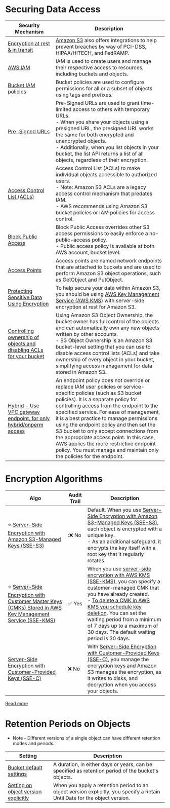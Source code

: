 # Securing Data Access

| Security Mechanism                                                                                                                                                                  | Description                                                                                                                                                                                                                                                                                                                                                                                                                                                                                                                                     |
|-------------------------------------------------------------------------------------------------------------------------------------------------------------------------------------|-------------------------------------------------------------------------------------------------------------------------------------------------------------------------------------------------------------------------------------------------------------------------------------------------------------------------------------------------------------------------------------------------------------------------------------------------------------------------------------------------------------------------------------------------|
| [Encryption at rest & in transit](https://docs.aws.amazon.com/AmazonS3/latest/userguide/bucket-encryption.html)                                                                     | [Amazon S3]() also offers integrations to help prevent breaches by way of PCI-DSS, HIPAA/HITECH, and FedRAMP.                                                                                                                                                                                                                                                                                                                                                                                                                                   |
| [AWS IAM](../../../2_SecurityAndIdentityServices/1_IdentityServices/AWSIAM/Readme.md)                                                                                                      | IAM is used to create users and manage their respective access to resources, including buckets and objects.                                                                                                                                                                                                                                                                                                                                                                                                                                     |
| [Bucket IAM policies](https://docs.aws.amazon.com/AmazonS3/latest/userguide/example-bucket-policies.html)                                                                           | Bucket policies are used to configure permissions for all or a subset of objects using tags and prefixes.                                                                                                                                                                                                                                                                                                                                                                                                                                       |
| [Pre-Signed URLs](https://docs.aws.amazon.com/AmazonS3/latest/userguide/ShareObjectPreSignedURL.html)                                                                               | Pre-Signed URLs are used to grant time-limited access to others with temporary URLs.<br/>- When you share your objects using a presigned URL, the presigned URL works the same for both encrypted and unencrypted objects. <br/>- Additionally, when you list objects in your bucket, the list API returns a list of all objects, regardless of their encryption.                                                                                                                                                                               |
| [Access Control List (ACLs)](https://docs.aws.amazon.com/AmazonS3/latest/userguide/acl-overview.html)                                                                               | Access Control List (ACLs) to make individual objects accessible to authorized users.<br/>- Note: Amazon S3 ACLs are a legacy access control mechanism that predates IAM. <br/>- AWS recommends using Amazon S3 bucket policies or IAM policies for access control.                                                                                                                                                                                                                                                                             |
| [Block Public Access](https://docs.aws.amazon.com/AmazonS3/latest/userguide/access-control-block-public-access.html)                                                                | Block Public Access overrides other S3 access permissions to easily enforce a no-public-access policy.<br/>- Public access policy is available at both AWS account, bucket level.                                                                                                                                                                                                                                                                                                                                                               |
| [Access Points](https://aws.amazon.com/s3/features/access-points/)                                                                                                                  | Access points are named network endpoints that are attached to buckets and are used to perform Amazon S3 object operations, such as GetObject and PutObject.                                                                                                                                                                                                                                                                                                                                                                                    |
| [Protecting Sensitive Data Using Encryption](https://aws.amazon.com/blogs/security/strengthen-the-security-of-sensitive-data-stored-in-amazon-s3-by-using-additional-aws-services/) | To help secure your data within Amazon S3, you should be using [AWS Key Management Service (AWS KMS)](../../../2_SecurityAndIdentityServices/2_DataProtectionServices/AWSKMS.md) with server-side encryption at rest for Amazon S3.                                                                                                                                                                                                                                                                                                             |
| [Controlling ownership of objects and disabling ACLs for your bucket](https://docs.aws.amazon.com/AmazonS3/latest/userguide/about-object-ownership.html)                            | Using Amazon S3 Object Ownership, the bucket owner has full control of the objects and can automatically own any new objects written by other accounts.<br/>- S3 Object Ownership is an Amazon S3 bucket-level setting that you can use to disable access control lists (ACLs) and take ownership of every object in your bucket, simplifying access management for data stored in Amazon S3.                                                                                                                                                   |
| [Hybrid - Use VPC gateway endpoint, for only hybrid/onperm access]()                                                                                                                | An endpoint policy does not override or replace IAM user policies or service-specific policies (such as S3 bucket policies). It is a separate policy for controlling access from the endpoint to the specified service. For ease of management, it is a best practice to manage permissions using the endpoint policy and then set the S3 bucket to only accept connections from the appropriate access point. In this case, AWS applies the more restrictive endpoint policy. You must manage and maintain only the policies for the endpoint. |

# Encryption Algorithms

| Algo                                                                                                                                                                                           | Audit Trail            | Description                                                                                                                                                                                                                                                                                                                                                                                                                                                                            |
|------------------------------------------------------------------------------------------------------------------------------------------------------------------------------------------------|------------------------|----------------------------------------------------------------------------------------------------------------------------------------------------------------------------------------------------------------------------------------------------------------------------------------------------------------------------------------------------------------------------------------------------------------------------------------------------------------------------------------|
| :star: [Server-Side Encryption with Amazon S3-Managed Keys (SSE-S3)](https://docs.aws.amazon.com/AmazonS3/latest/userguide/UsingServerSideEncryption.html)                                     | ::x: No                | Default. When you use [Server-Side Encryption with Amazon S3-Managed Keys (SSE-S3)](https://docs.aws.amazon.com/AmazonS3/latest/userguide/UsingServerSideEncryption.html), each object is encrypted with a unique key.<br/>- As an additional safeguard, it encrypts the key itself with a root key that it regularly rotates.                                                                                                                                                         |
| :star: [Server-Side Encryption with Customer Master Keys (CMKs) Stored in AWS Key Management Service (SSE-KMS)](https://docs.aws.amazon.com/AmazonS3/latest/userguide/UsingKMSEncryption.html) | :white_check_mark: Yes | When you use [server-side encryption with AWS KMS (SSE-KMS)](https://docs.aws.amazon.com/AmazonS3/latest/userguide/UsingKMSEncryption.html), you can specify a customer-managed CMK that you have already created. <br/>- [To delete a CMK in AWS KMS you schedule key deletion](https://docs.aws.amazon.com/kms/latest/developerguide/deleting-keys.html). You can set the waiting period from a minimum of 7 days up to a maximum of 30 days. The default waiting period is 30 days. |
| [Server-Side Encryption with Customer-Provided Keys (SSE-C)](https://docs.aws.amazon.com/AmazonS3/latest/userguide/ServerSideEncryptionCustomerKeys.html)                                      | :x: No                 | With [Server-Side Encryption with Customer-Provided Keys (SSE-C)](https://docs.aws.amazon.com/AmazonS3/latest/userguide/ServerSideEncryptionCustomerKeys.html), you manage the encryption keys and Amazon S3 manages the encryption, as it writes to disks, and decryption when you access your objects.                                                                                                                                                                               |

[Read more](https://aws.amazon.com/blogs/developer/generating-amazon-s3-pre-signed-urls-with-sse-part-1/)

# Retention Periods on Objects
- Note - Different versions of a single object can have different retention modes and periods.

| Setting                                                                                                                                               | Description                                                                                                                |
|-------------------------------------------------------------------------------------------------------------------------------------------------------|----------------------------------------------------------------------------------------------------------------------------|
| [Bucket default settings](https://docs.aws.amazon.com/AmazonS3/latest/API/API_DefaultRetention.html)                                                  | A duration, in either days or years, can be specified as retention period of the bucket's objects.                         |
| [Setting on object version explicitly](https://docs.aws.amazon.com/AmazonS3/latest/userguide/object-lock-overview.html#object-lock-retention-periods) | When you apply a retention period to an object version explicitly, you specify a Retain Until Date for the object version. |
